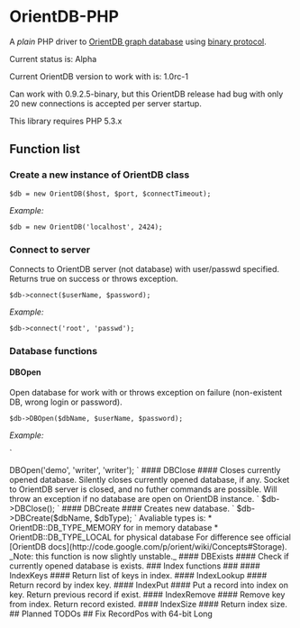# OrientDB-PHP #
A *plain* PHP driver to [OrientDB graph database](http://code.google.com/p/orient/) using [binary protocol](http://code.google.com/p/orient/wiki/NetworkBinaryProtocol).

Current status is: Alpha

Current OrientDB version to work with is: 1.0rc-1

Can work with 0.9.2.5-binary, but this OrientDB release had bug with only 20 new connections is accepted per server startup.


This library requires PHP 5.3.x

## Function list ##
### Create a new instance of OrientDB class ###
`
$db = new OrientDB($host, $port, $connectTimeout);
`

*Example:*

`
$db = new OrientDB('localhost', 2424);
`

### Connect to server ###
Connects to OrientDB server (not database) with user/passwd specified.
Returns true on success or throws exception.

`
$db->connect($userName, $password);
`

*Example:*

`
$db->connect('root', 'passwd');
`

### Database functions ###

#### DBOpen ####
Open database for work with or throws exception on failure (non-existent DB, wrong login or password).

`
$db->DBOpen($dbName, $userName, $password);
`

*Example:*

`
<?php
$db->DBOpen('demo', 'writer', 'writer');
`

#### DBClose ####
Closes currently opened database. 

Silently closes currently opened database, if any. Socket to OrientDB server is closed, and no futher commands are possible. Will throw an exception if no database are open on OrientDB instance.

`
$db->DBClose();
`

#### DBCreate ####
Creates new database.

`
$db->DBCreate($dbName, $dbType);
`

Avaliable types is: 
 * OrientDB::DB_TYPE_MEMORY for in memory database
 * OrientDB::DB_TYPE_LOCAL for physical database

For difference see official [OrientDB docs](http://code.google.com/p/orient/wiki/Concepts#Storage).

_Note: this function is now slightly unstable._

#### DBExists ####
Check if currently opened database is exists.

### Index functions ###

#### IndexKeys ####
Return list of keys in index.

#### IndexLookup ####
Return record by index key.

#### IndexPut ####
Put a record into index on key. Return previous record if exist.

#### IndexRemove ####
Remove key from index. Return record existed.


#### IndexSize ####
Return index size.


## Planned TODOs ##
Fix RecordPos with 64-bit Long
